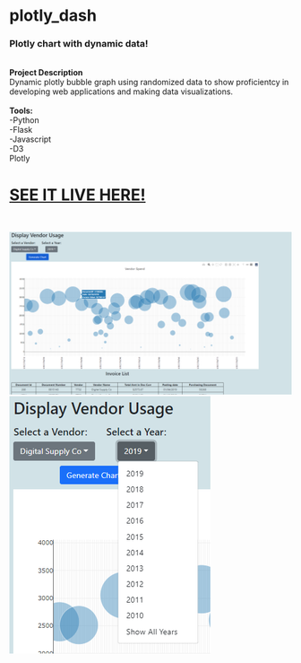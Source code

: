# plotly_dash
<h3>Plotly chart with dynamic data!</h3>
<br>
<strong>Project Description</strong><br>
Dynamic plotly bubble graph using randomized data to show proficientcy in developing web applications and making data visualizations.<br><br>
<strong>Tools:</strong><br>
-Python<br>
-Flask<br>
-Javascript<br>
-D3<br>
Plotly<br>

<h1><a href="http://plotlychart.herokuapp.com/">SEE IT LIVE HERE!</a></h1>

<br>

![Preview](pic1.png)
![Dropdown](pic2.png)
